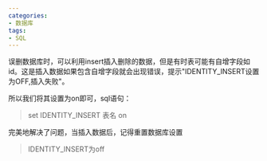 ```yaml
---
categories:
- 数据库
tags:
- SQL
---
```

误删数据库时，可以利用insert插入删除的数据，但是有时表可能有自增字段如id。这是插入数据如果包含自增字段就会出现错误，提示"IDENTITY_INSERT设置为OFF,插入失败"。

所以我们将其设置为on即可，sql语句：
>set IDENTITY_INSERT 表名 on

完美地解决了问题，当插入数据后，记得重置数据库设置
>IDENTITY_INSERT为off
